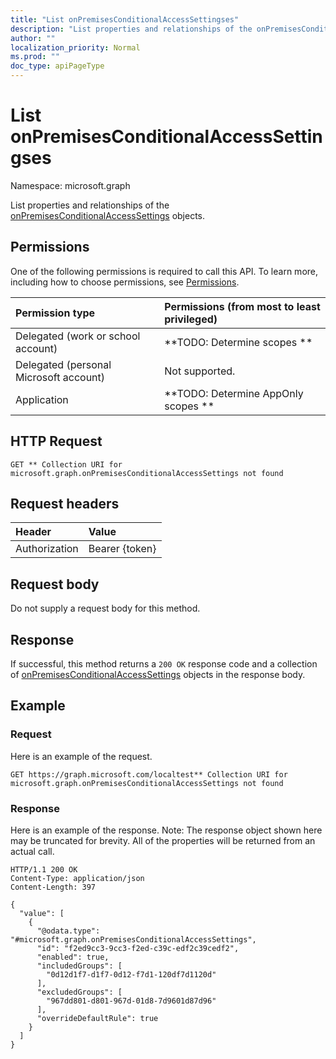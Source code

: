 ```yaml
---
title: "List onPremisesConditionalAccessSettingses"
description: "List properties and relationships of the onPremisesConditionalAccessSettings objects."
author: ""
localization_priority: Normal
ms.prod: ""
doc_type: apiPageType
---
```


# List onPremisesConditionalAccessSettingses

Namespace: microsoft.graph

List properties and relationships of the [onPremisesConditionalAccessSettings](../resources/onpremisesconditionalaccesssettings.md) objects.

## Permissions
One of the following permissions is required to call this API. To learn more, including how to choose permissions, see [Permissions](/concepts/permissions-reference.md).

|Permission type|Permissions (from most to least privileged)|
|:---|:---|
|Delegated (work or school account)|**TODO: Determine scopes **|
|Delegated (personal Microsoft account)|Not supported.|
|Application|**TODO: Determine AppOnly scopes **|

## HTTP Request
<!-- {
  "blockType": "ignored"
}
-->
``` http
GET ** Collection URI for microsoft.graph.onPremisesConditionalAccessSettings not found
```

## Request headers
|Header|Value|
|:---|:---|
|Authorization|Bearer {token}|

## Request body
Do not supply a request body for this method.

## Response
If successful, this method returns a `200 OK` response code and a collection of [onPremisesConditionalAccessSettings](../resources/onpremisesconditionalaccesssettings.md) objects in the response body.

## Example

### Request
Here is an example of the request.
<!-- {
  "blockType": "request",
  "name": "get_onpremisesconditionalaccesssettings"
}
-->
``` http
GET https://graph.microsoft.com/localtest** Collection URI for microsoft.graph.onPremisesConditionalAccessSettings not found
```

### Response
Here is an example of the response. Note: The response object shown here may be truncated for brevity. All of the properties will be returned from an actual call.
<!-- {
  "blockType": "response",
  "truncated": true,
  "@odata.type": "collection(microsoft.graph.onpremisesconditionalaccesssettings)"
}
-->
``` http
HTTP/1.1 200 OK
Content-Type: application/json
Content-Length: 397

{
  "value": [
    {
      "@odata.type": "#microsoft.graph.onPremisesConditionalAccessSettings",
      "id": "f2ed9cc3-9cc3-f2ed-c39c-edf2c39cedf2",
      "enabled": true,
      "includedGroups": [
        "0d12d1f7-d1f7-0d12-f7d1-120df7d1120d"
      ],
      "excludedGroups": [
        "967dd801-d801-967d-01d8-7d9601d87d96"
      ],
      "overrideDefaultRule": true
    }
  ]
}
```

